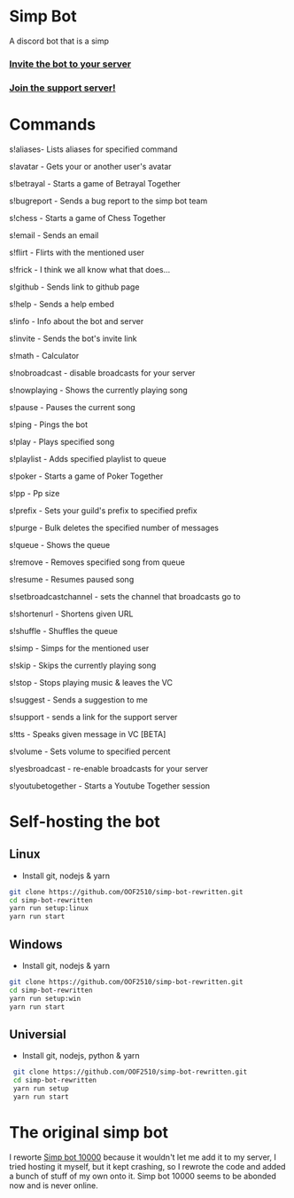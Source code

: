 # Simp Bot
A discord bot that is a simp

### [Invite the bot to your server](https://discord.com/api/oauth2/authorize?client_id=808822189905936405&permissions=8&scope=bot)

### [Join the support server!](https://discord.gg/zHtfa8GdPx)

# Commands
s!aliases- Lists aliases for specified command

s!avatar - Gets your or another user's avatar

s!betrayal - Starts a game of Betrayal Together

s!bugreport - Sends a bug report to the simp bot team

s!chess - Starts a game of Chess Together

s!email - Sends an email

s!flirt - Flirts with the mentioned user

s!frick - I think we all know what that does...

s!github - Sends link to github page

s!help - Sends a help embed

s!info - Info about the bot and server

s!invite - Sends the bot's invite link

s!math - Calculator

s!nobroadcast - disable broadcasts for your server

s!nowplaying - Shows the currently playing song

s!pause - Pauses the current song

s!ping - Pings the bot

s!play - Plays specified song

s!playlist - Adds specified playlist to queue

s!poker - Starts a game of Poker Together

s!pp - Pp size

s!prefix - Sets your guild's prefix to 
specified prefix

s!purge - Bulk deletes the specified number 
of messages

s!queue - Shows the queue

s!remove - Removes specified song from queue

s!resume - Resumes paused song

s!setbroadcastchannel - sets the channel that broadcasts go to

s!shortenurl - Shortens given URL

s!shuffle - Shuffles the queue

s!simp - Simps for the mentioned user

s!skip - Skips the currently playing song

s!stop - Stops playing music & leaves the VC

s!suggest - Sends a suggestion to me

s!support - sends a link for the support server

s!tts - Speaks given message in VC [BETA]

s!volume - Sets volume to specified percent

s!yesbroadcast - re-enable broadcasts for your server

s!youtubetogether - Starts a Youtube Together session

# Self-hosting the bot

## Linux
* Install git, nodejs & yarn
 ```bash
 git clone https://github.com/OOF2510/simp-bot-rewritten.git
 cd simp-bot-rewritten
 yarn run setup:linux
 yarn run start
 ```

## Windows
* Install git, nodejs & yarn
 ```bash
 git clone https://github.com/OOF2510/simp-bot-rewritten.git
 cd simp-bot-rewritten
 yarn run setup:win
 yarn run start
 ```

## Universial
* Install git, nodejs, python & yarn
```bash
 git clone https://github.com/OOF2510/simp-bot-rewritten.git
 cd simp-bot-rewritten
 yarn run setup
 yarn run start
```

# The original simp bot
I reworte [Simp bot 10000](https://discordbotlist.com/bots/simp-bot-10000) because it wouldn't let me add it to my server, I tried hosting it myself, but it
kept crashing, so I rewrote the code and added a bunch of stuff of my own onto it. Simp bot 10000 seems to be abonded now and is never online.
